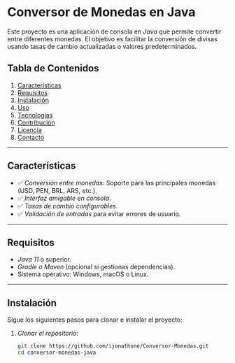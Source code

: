 # Conversor de Monedas en Java

Este proyecto es una aplicación de consola en *Java* que permite convertir entre diferentes monedas. El objetivo es facilitar la conversión de divisas usando tasas de cambio actualizadas o valores predeterminados.

## Tabla de Contenidos
1. [Características](#características)
2. [Requisitos](#requisitos)
3. [Instalación](#instalación)
4. [Uso](#uso)
5. [Tecnologías](#tecnologías)
6. [Contribución](#contribución)
7. [Licencia](#licencia)
8. [Contacto](#contacto)

---

## Características

- ✅ *Conversión entre monedas*: Soporte para las principales monedas (USD, PEN, BRL, ARS, etc.).
- ✅ *Interfaz amigable en consola*.
- ✅ *Tasas de cambio configurables*.
- ✅ *Validación de entradas* para evitar errores de usuario.
  

---

## Requisitos

- *Java 11* o superior.
- *Gradle o Maven* (opcional si gestionas dependencias).
- Sistema operativo: Windows, macOS o Linux.

---

## Instalación

Sigue los siguientes pasos para clonar e instalar el proyecto:

1. *Clonar el repositorio:*

   ```bash
   git clone https://github.com/ijonathone/Conversor-Monedas.git
   cd conversor-monedas-java
